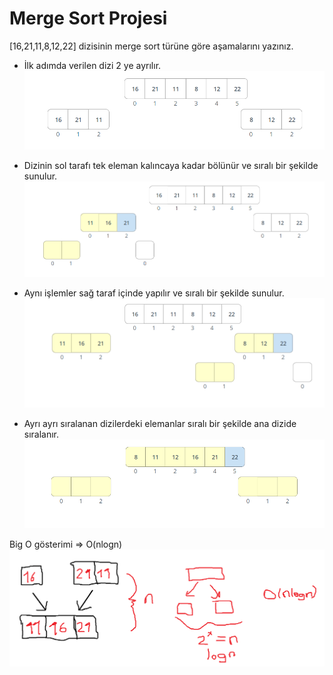 # Merge Sort Projesi

[16,21,11,8,12,22] dizisinin merge sort türüne göre aşamalarını yazınız.

- İlk adımda verilen dizi 2 ye ayrılır.
![My image](/1.png)

- Dizinin sol tarafı tek eleman kalıncaya kadar bölünür ve sıralı bir şekilde sunulur.
![My image](/3.png)

- Aynı işlemler sağ taraf içinde yapılır ve sıralı bir şekilde sunulur.
![My image](/4.png)

- Ayrı ayrı sıralanan dizilerdeki elemanlar sıralı bir şekilde ana dizide sıralanır.
![My image](/5.png)

Big O gösterimi => O(nlogn)
![My image](/6.png)